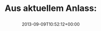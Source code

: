 ---
retweeted: false
source: <a href="http://twitter.com" rel="nofollow">Twitter Web Client</a>
entities:
  hashtags: []
  symbols: []
  user_mentions: []
  urls:
  - url: http://t.co/GltLP2ZOHR
    expanded_url: http://www.quickmeme.com/meme/3vqdzb/
    display_url: quickmeme.com/meme/3vqdzb/
    indices:
    - '22'
    - '44'
display_text_range:
- '0'
- '44'
favorite_count: '1'
id_str: '377021613960491008'
truncated: false
retweet_count: '1'
id: '377021613960491008'
possibly_sensitive: false
created_at: Mon Sep 09 10:52:12 +0000 2013
favorited: false
full_text: 'Aus aktuellem Anlass:'
lang: de
quote_url: http://www.quickmeme.com/meme/3vqdzb/
tags:
- pesos/twitter
date: '2013-09-09T10:52:12+00:00'
src: https://twitter.com/bascht/status/377021613960491008
original_url: https://twitter.com/bascht/status/377021613960491008
type: twitter_tweet
text: 'Aus aktuellem Anlass:'
title: 'Aus aktuellem Anlass:

  '

---